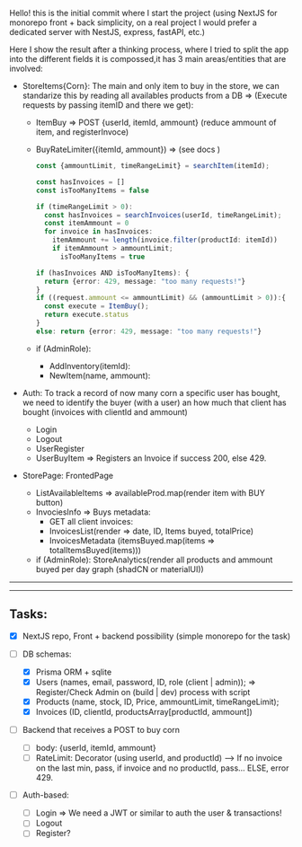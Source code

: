 Hello! this is the initial commit where I start the project (using NextJS for monorepo front + back simplicity, on a real project I would prefer a dedicated server with NestJS, express, fastAPI, etc.)

Here I show the result after a thinking process, where I tried to split the app into the different fields it is compossed,it has 3 main areas/entities that are involved:

- StoreItems{Corn}: The main and only item to buy in the store, we can standarize this by reading all availables products from a DB => (Execute requests by passing itemID and there we get):

  - ItemBuy => POST {userId, itemId, ammount}
    (reduce ammount of item, and registerInvoce)
  - BuyRateLimiter({itemId, ammount}) => (see docs )

    ```Typescript
    const {ammountLimit, timeRangeLimit} = searchItem(itemId);

    const hasInvoices = []
    const isTooManyItems = false

    if (timeRangeLimit > 0):
      const hasInvoices = searchInvoices(userId, timeRangeLimit);
      const itemAmmount = 0
      for invoice in hasInvoices:
        itemAmmount += length(invoice.filter(productId: itemId))
        if itemAmmount > ammountLimit;
          isTooManyItems = true

    if (hasInvoices AND isTooManyItems): {
      return {error: 429, message: "too many requests!"}
    }
    if ((request.ammount <= ammountLimit) && (ammountLimit > 0)):{
      const execute = ItemBuy();
      return execute.status
    }
    else: return {error: 429, message: "too many requests!"}
    ```

  - if (AdminRole):
    - AddInventory(itemId):
    - NewItem(name, ammount):

- Auth: To track a record of now many corn a specific user has bought, we need to identify the buyer (with a user) an how much that client has bought (invoices with clientId and ammount)

  - Login
  - Logout
  - UserRegister
  - UserBuyItem => Registers an Invoice if success 200, else 429.

- StorePage: FrontedPage
  - ListAvailableItems => availableProd.map(render item with BUY button)
  - InvociesInfo => Buys metadata:
    - GET all client invoices:
    - InvoicesList(render => date, ID, Items buyed, totalPrice)
    - InvoicesMetadata (itemsBuyed.map(items => totalItemsBuyed(items)))
  - if (AdminRole): StoreAnalytics(render all products and ammount buyed per day graph (shadCN or materialUI))

---

---

## Tasks:

- [x] NextJS repo, Front + backend possibility (simple monorepo for the task)

- [ ] DB schemas:

  - [x] Prisma ORM + sqlite
  - [x] Users (names, email, password, ID, role (client | admin)); => Register/Check Admin on (build | dev) process with script
  - [x] Products (name, stock, ID, Price, ammountLimit, timeRangeLimit);
  - [x] Invoices (ID, clientId, productsArray[productId, ammount])

- [ ] Backend that receives a POST to buy corn

  - [ ] body: {userId, itemId, ammount}
  - [ ] RateLimit: Decorator (using userId, and productId) --> If no invoice on the last min, pass, if invoice and no productId, pass... ELSE, error 429.

- [ ] Auth-based:
  - [ ] Login => We need a JWT or similar to auth the user & transactions!
  - [ ] Logout
  - [ ] Register?
